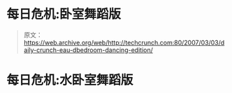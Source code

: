 # 每日危机:卧室舞蹈版

> 原文：<https://web.archive.org/web/http://techcrunch.com:80/2007/03/03/daily-crunch-eau-dbedroom-dancing-edition/>

# 每日危机:水卧室舞蹈版